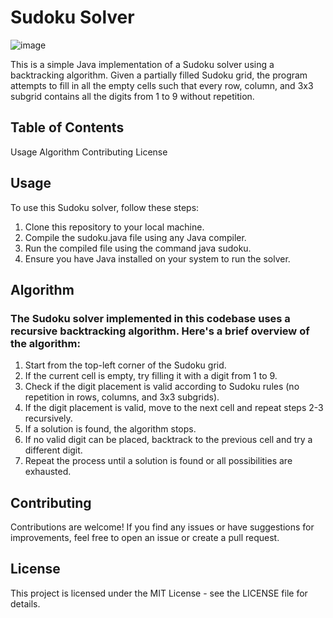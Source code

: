 # Sudoku Solver

![image](https://github.com/1HashCode/sudoku-solver/assets/154821339/e2775a19-55c9-4915-9ecf-3ea1412d57c5)

This is a simple Java implementation of a Sudoku solver using a backtracking algorithm.
Given a partially filled Sudoku grid, the program attempts to fill in all the empty cells such that every row, column, 
and 3x3 subgrid contains all the digits from 1 to 9 without repetition.

## Table of Contents
Usage
Algorithm
Contributing
License

## Usage
To use this Sudoku solver, follow these steps:

1) Clone this repository to your local machine.
2) Compile the sudoku.java file using any Java compiler.
3) Run the compiled file using the command java sudoku.
4) Ensure you have Java installed on your system to run the solver.

## Algorithm
### The Sudoku solver implemented in this codebase uses a recursive backtracking algorithm. Here's a brief overview of the algorithm:

1) Start from the top-left corner of the Sudoku grid.
2) If the current cell is empty, try filling it with a digit from 1 to 9.
3) Check if the digit placement is valid according to Sudoku rules (no repetition in rows, columns, and 3x3 subgrids).
4) If the digit placement is valid, move to the next cell and repeat steps 2-3 recursively.
5) If a solution is found, the algorithm stops.
6) If no valid digit can be placed, backtrack to the previous cell and try a different digit.
7) Repeat the process until a solution is found or all possibilities are exhausted.

## Contributing
Contributions are welcome! If you find any issues or have suggestions for improvements, feel free to open an issue or create a pull request.

## License
This project is licensed under the MIT License - see the LICENSE file for details.

